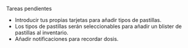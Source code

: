Tareas pendientes

- Introducir tus propias tarjetas para añadir tipos de pastillas.
- Los tipos de pastillas serán seleccionables para añadir un blister de pastillas al inventario.
- Añadir notificaciones para recordar dosis.
